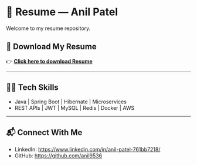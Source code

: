 # 📑 Resume — Anil Patel

Welcome to my resume repository.

## 📄 Download My Resume

👉 **[Click here to download Resume](ANIL_RESUME(V2).pdf)**

---

## 🧑‍💻 Tech Skills

- Java | Spring Boot | Hibernate | Microservices  
- REST APIs | JWT | MySQL | Redis | Docker | AWS  

---

## 📬 Connect With Me

- LinkedIn: https://www.linkedin.com/in/anil-patel-761bb7218/ 
- GitHub: https://github.com/anil9536
